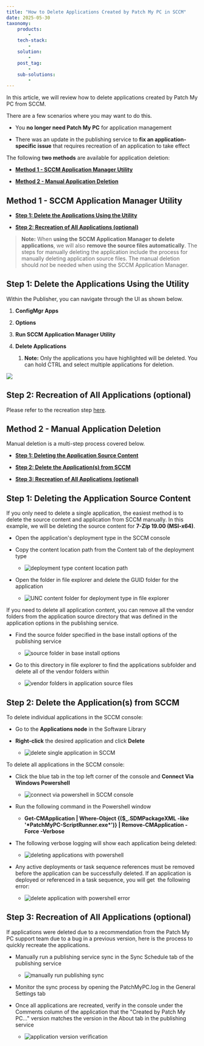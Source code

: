 ```yaml
---
title: "How to Delete Applications Created by Patch My PC in SCCM"
date: 2025-05-30
taxonomy:
    products:
        - 
    tech-stack:
        - 
    solution:
        - 
    post_tag:
        - 
    sub-solutions:
        - 
---
```


In this article, we will review how to delete applications created by Patch My PC from SCCM.

There are a few scenarios where you may want to do this.

- You **no longer need Patch My PC** for application management

- There was an update in the publishing service to **fix an application-specific issue** that requires recreation of an application to take effect

The following **two methods** are available for application deletion:

- **[Method 1 - SCCM Application Manager Utility](https://patchmypc.com/how-to-delete-applications-created-by-patch-my-pc-in-sccm#Method-1-SCCM-AppManUtil)**

- **[Method 2 - Manual Application Deletion](https://patchmypc.com/how-to-delete-applications-created-by-patch-my-pc-in-sccm#Method2-Manual-App-Deletion)**

## Method 1 - SCCM Application Manager Utility

- **[Step 1: Delete the Applications Using the Utility](#Delete-With-Util)**

- **[Step 2: Recreation of All Applications (optional)](#Recreate-Apps)**

> **Note:** When **using the SCCM Application Manager to delete applications**, we will also **remove the source files automatically**. The steps for manually deleting the application include the process for manually deleting application source files. The manual deletion should _not_ be needed when using the SCCM Application Manager.

## Step 1: Delete the Applications Using the Utility

Within the Publisher, you can navigate through the UI as shown below.

1. **ConfigMgr Apps**

3. **Options**

5. **Run SCCM Application Manager Utility**

7. **Delete Applications** 
    1. **Note:** Only the applications you have highlighted will be deleted. You can hold CTRL and select multiple applications for deletion.

![](/_images/Sccm-AppMan-Util.png)

## Step 2: Recreation of All Applications (optional)

Please refer to the recreation step [here](#Recreate-Apps).

## Method 2 - Manual Application Deletion

Manual deletion is a multi-step process covered below.

- **[Step 1: Deleting the Application Source Content](#Delete-Source-Content)**

- **[Step 2: Delete the Application(s) from SCCM](#Delete-From-SCCM)**

- **[Step 3: Recreation of All Applications (optional)](#Recreate-Apps)**

## Step 1: Deleting the Application Source Content

If you only need to delete a single application, the easiest method is to delete the source content and application from SCCM manually. In this example, we will be deleting the source content for **7-Zip 19.00 (MSI-x64)**.

- Open the application's deployment type in the SCCM console

- Copy the content location path from the Content tab of the deployment type
    - ![deployment type content location path](/_images/get-content-location-path-of-deployment-type.png "deployment type content location path")
        

- Open the folder in file explorer and delete the GUID folder for the application
    - ![UNC content folder for deployment type in file explorer](/_images/UNC-content-folder-deployment-type.png "UNC content folder for deployment type in file explorer")
        

If you need to delete all application content, you can remove all the vendor folders from the application source directory that was defined in the application options in the publishing service.

- Find the source folder specified in the base install options of the publishing service
    - ![source folder in base install options](/_images/source-folder-base-install-options.png "source folder in base install options")
        

- Go to this directory in file explorer to find the applications subfolder and delete all of the vendor folders within
    - ![vendor folders in application source files](/_images/vendor-folders-application-source-files.png "vendor folders in application source files")
        

## Step 2: Delete the Application(s) from SCCM

To delete individual applications in the SCCM console:

- Go to the **Applications node** in the Software Library

- **Right-click** the desired application and click **Delete**
    - ![delete single application in SCCM](/_images/delete-single-app-in-SCCM.png "delete single application in SCCM")
        

To delete all applications in the SCCM console:

- Click the blue tab in the top left corner of the console and **Connect Via Windows Powershell**
    - ![connect via powershell in SCCM console](/_images/SCCM-connect-via-powershell.png "connect via powershell in SCCM console")

- Run the following command in the Powershell window
    - **Get-CMApplication | Where-Object {($\_.SDMPackageXML -like '\*PatchMyPC-ScriptRunner.exe\*')} | Remove-CMApplication -Force -Verbose**

- The following verbose logging will show each application being deleted:
    - ![deleting applications with powershell](/_images/power-shell-application-deleting.png "deleting applications with powershell")
        

- Any active deployments or task sequence references must be removed before the application can be successfully deleted. If an application is deployed or referenced in a task sequence, you will get  the following error:
    - ![delete application with powershell error](/_images/powershell-delete-app-error.png "delete application with powershell error")
        

## Step 3: Recreation of All Applications (optional)

If applications were deleted due to a recommendation from the Patch My PC support team due to a bug in a previous version, here is the process to quickly recreate the applications.

- Manually run a publishing service sync in the Sync Schedule tab of the publishing service
    - ![manually run publishing sync](/_images/manually-run-publishing-sync.png "manually run publishing sync")
        

- Monitor the sync process by opening the PatchMyPC.log in the General Settings tab

- Once all applications are recreated, verify in the console under the Comments column of the application that the "Created by Patch My PC..." version matches the version in the About tab in the publishing service
    - ![application version verification](/_images/application-version-verification.png "application version verification")